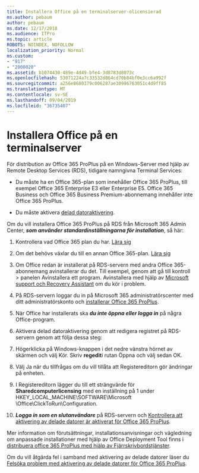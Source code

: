 ```yaml
---
title: Installera Office på en terminalserver-olicensierad
ms.author: pebaum
author: pebaum
ms.date: 12/17/2018
ms.audience: ITPro
ms.topic: article
ROBOTS: NOINDEX, NOFOLLOW
localization_priority: Normal
ms.custom:
- "917"
- "2000020"
ms.assetid: b1074430-489e-4d49-bfe4-3d8783d8073c
ms.openlocfilehash: 53071224a7c33532d864cd70b84bf0e3cc6a992f
ms.sourcegitcommit: a256e8680379c006287ae30996763051c4d9ff85
ms.translationtype: MT
ms.contentlocale: sv-SE
ms.lasthandoff: 09/04/2019
ms.locfileid: "36735407"
---
```

# <a name="installing-office-on-a-terminal-server"></a>Installera Office på en terminalserver

För distribution av Office 365 ProPlus på en Windows-Server med hjälp av Remote Desktop Services (RDS), tidigare namngivna Terminal Services:
  
- Du måste ha en Office 365-plan som innehåller Office 365 ProPlus, till exempel Office 365 Enterprise E3 eller Enterprise E5. Office 365 Business och Office 365 Business Premium-abonnemang innehåller inte Office 365 ProPlus.

- Du måste aktivera [delad datoraktivering](https://docs.microsoft.com/DeployOffice/overview-of-shared-computer-activation-for-office-365-proplus).

Om du vill installera Office 365 ProPlus på RDS från Microsoft 365 Admin Center, ***som använder standardinställningarna för installation***, så här:
  
1. Kontrollera vad Office 365 plan du har. [Lära sig](https://docs.microsoft.com/office365/admin/admin-overview/what-subscription-do-i-have)

2. Om det behövs växlar du till en annan Office 365-plan. [Lära sig](https://docs.microsoft.com/office365/admin/subscriptions-and-billing/switch-to-a-different-plan)

3. Om Office redan är installerat på RDS-servern med andra Office 365-abonnemang avinstallerar du det. Till exempel, genom att gå till kontroll \> panelen Avinstallera ett program. Avinstallera med hjälp av [Microsoft support och Recovery Assistant](https://aka.ms/SARA-OfficeUninstall-Alchemy) om du kör i problem.

4. På RDS-servern loggar du in på Microsoft 365 administratörscenter med ditt administratörskonto och [installerar Office 365 ProPlus](https://portal.office.com/OLS/MySoftware.aspx).

5. När Office har installerats ska ***du inte öppna eller logga in*** på några Office-program.

6. Aktivera delad datoraktivering genom att redigera registret på RDS-servern genom att följa dessa steg:

1. Högerklicka på Windows-knappen i det nedre vänstra hörnet av skärmen och välj Kör. Skriv **regedit**i rutan Öppna och välj sedan OK.

2. Välj Ja när du tillfrågas om du vill tillåta att Registereditorn gör ändringar på enheten.

3. I Registereditorn lägger du till ett strängvärde för **Sharedcomputerlicensing** med en inställning på 1 under HKEY_LOCAL_MACHINE\SOFTWARE\Microsoft \Office\ClickToRun\Configuration.

7. ***Logga in som en slutanvändare*** på RDS-servern och [Kontrollera att aktivering av delade datorer är aktiverat för Office 365 ProPlus](https://docs.microsoft.com/DeployOffice/troubleshoot-issues-with-shared-computer-activation-for-office-365-proplus#verify-that-activation-for-office-365-proplus-succeeded).

Mer information om förutsättningar, installationsanvisningar och vägledning om anpassade installationer med hjälp av Office Deployment Tool finns i [distribuera office 365 ProPlus med hjälp av Fjärrskrivbordstjänster](https://docs.microsoft.com/DeployOffice/deploy-office-365-proplus-by-using-remote-desktop-services).
  
Om du vill åtgärda fel i samband med aktivering av delade datorer läser du [Felsöka problem med aktivering av delade datorer för Office 365 ProPlus](https://docs.microsoft.com/DeployOffice/troubleshoot-issues-with-shared-computer-activation-for-office-365-proplus).
  